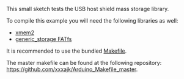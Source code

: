 This small sketch tests the USB host shield mass storage library.

To compile this example you will need the following libraries as well:

* [xmem2](https://github.com/xxxajk/xmem2)
* [generic_storage FATfs](https://github.com/xxxajk/generic_storage)

It is recommended to use the bundled [Makefile](Makefile).

The master makefile can be found at the following repository: <https://github.com/xxxajk/Arduino_Makefile_master>.